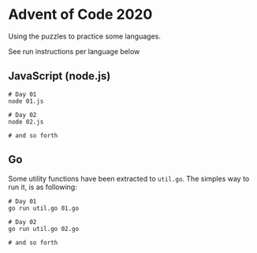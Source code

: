 # Advent of Code 2020

Using the puzzles to practice some languages.

See run instructions per language below


## JavaScript (node.js)
```shell
# Day 01
node 01.js

# Day 02
node 02.js

# and so forth
```

## Go
Some utility functions have been extracted to `util.go`. The simples way to run it, is as following:

```shell
# Day 01
go run util.go 01.go

# Day 02
go run util.go 02.go

# and so forth
```